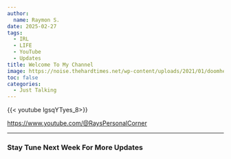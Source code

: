 ```yaml
---
author:
  name: Raymon S.
date: 2025-02-27
tags:
  - IRL
  - LIFE
  - YouTube
  - Updates
title: Welcome To My Channel
image: https://noise.thehardtimes.net/wp-content/uploads/2021/01/doomheader.jpg
toc: false
categories:
  - Just Talking
---
```


{{< youtube lgsqYTyes_8>}}

https://www.youtube.com/@RaysPersonalCorner

---
###        Stay Tune Next Week For More Updates

